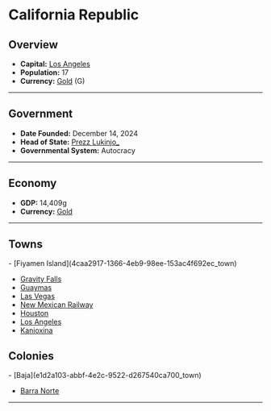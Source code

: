 <!--UNDEDITED FILE, remove this entire line if this file has been edited!-->
# <!--NAME-->California Republic<!--NAME-->

## Overview

- **Capital:** <!--CAPITAL_LINK-->[Los Angeles](d054a71e-aa10-4733-a3e8-03e67613e5fe_town)<!--CAPITAL_LINK-->
- **Population:** <!--POPULATION-->17<!--POPULATION-->
- **Currency:** <!--CURRENCY_LINK-->[Gold](Gold_currency)<!--CURRENCY_LINK--> (<!--CURRENCY_ABV-->G<!--CURRENCY_ABV-->)

---

## Government

- **Date Founded:** <!--FOUNDED-->December 14, 2024<!--FOUNDED-->
- **Head of State:** <!--LEADER_TITLE_LINK-->[Prezz Lukinjo_](Lukinjo__user)<!--LEADER_TITLE_LINK-->
- **Governmental System:** <!--GOVERNMENT-->Autocracy<!--GOVERNMENT-->

---

## Economy

- **GDP:** <!--GDP-->14,409g<!--GDP-->
- **Currency:** <!--CURRENCY_LINK-->[Gold](Gold_currency)<!--CURRENCY_LINK-->

---

## Towns

<!--TOWNS-->- [Fiyamen Island](4caa2917-1366-4eb9-98ee-153ac4f692ec_town)
- [Gravity Falls](fdade99e-5566-48b8-a3de-e65762384040_town)
- [Guaymas](90b4793c-b86c-40e4-b50f-58f9390a68aa_town)
- [Las Vegas](b9423838-fd17-4c5b-bf34-87cc4ff5b526_town)
- [New Mexican Railway](837df356-0508-4d93-99e3-c256bdbea5cc_town)
- [Houston](a803944b-2842-4702-bab0-f4fb38f0c9b6_town)
- [Los Angeles](d054a71e-aa10-4733-a3e8-03e67613e5fe_town)
- [Kanioxina](d42b9421-205b-4b3b-9095-15278e57f95f_town)<!--TOWNS-->

## Colonies

<!--COLONIES-->- [Baja](e1d2a103-abbf-4e2c-9522-d267540ca700_town)
- [Barra Norte](2daf3fbb-0212-495c-be2e-5b5726715259_town)<!--COLONIES-->

---